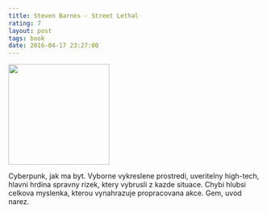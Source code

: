```yaml
---
title: Steven Barnes - Street Lethal
rating: 7
layout: post
tags: book
date: 2016-04-17 23:27:00
---
```

<img width="200" src="http://ecx.images-amazon.com/images/I/51WfmS5e1uL._SY344_BO1,204,203,200_.jpg" />
<p>
Cyberpunk, jak ma byt. Vyborne vykreslene prostredi, uveritelny high-tech, hlavni hrdina spravny rizek, ktery vybrusli z kazde situace. Chybi hlubsi celkova myslenka, kterou vynahrazuje propracovana akce. Gem, uvod narez.
</p>
